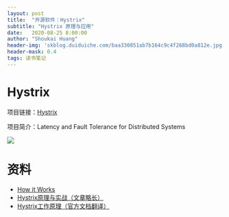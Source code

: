 ```yaml
---
layout: post
title:  "开源软件：Hystrix"
subtitle: "Hystrix 原理与应用"
date:   2020-08-25 8:00:00
author: "Shoukai Huang"
header-img: 'skblog.duiduiche.com/baa330851ab7b164c9c4f268bd0a812e.jpg'
header-mask: 0.4
tags: 读书笔记
---
```


# Hystrix

项目链接：[Hystrix](https://github.com/Netflix/Hystrix)

项目简介：Latency and Fault Tolerance for Distributed Systems

![](http://skblog.duiduiche.com/49b0b521fe9dddd4aca98aba9c901501.jpg)


# 资料

* [How it Works](https://github.com/Netflix/Hystrix/wiki/How-it-Works)
* [Hystrix原理与实战（文章略长）](https://my.oschina.net/7001/blog/1619842)
* [Hystrix工作原理（官方文档翻译）](https://segmentfault.com/a/1190000012439580)